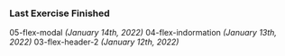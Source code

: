 ### Last Exercise Finished
05-flex-modal _(January 14th, 2022)_
04-flex-indormation _(January 13th, 2022)_
03-flex-header-2 _(January 12th, 2022)_
